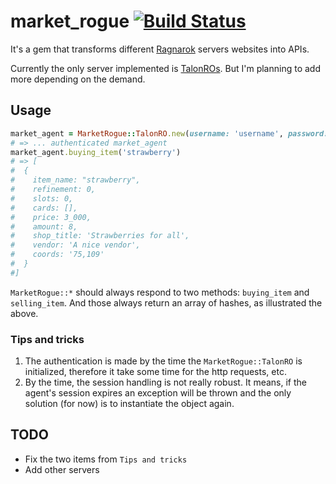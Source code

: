 # market_rogue [![Build Status](https://semaphoreci.com/api/v1/andresilveirah/market_rogue/branches/master/shields_badge.svg)](https://semaphoreci.com/andresilveirah/market_rogue)

It's a gem that transforms different [Ragnarok](https://en.wikipedia.org/wiki/Ragnarok_Online) servers websites into APIs.

Currently the only server implemented is [TalonROs](https://talonro.com/). But I'm planning to add more depending on the demand.

## Usage

```ruby
market_agent = MarketRogue::TalonRO.new(username: 'username', password: 'nice_password')
# => ... authenticated market_agent
market_agent.buying_item('strawberry')
# => [
#  { 
#    item_name: "strawberry",
#    refinement: 0,
#    slots: 0,
#    cards: [],
#    price: 3_000,
#    amount: 8,
#    shop_title: 'Strawberries for all',
#    vendor: 'A nice vendor',
#    coords: '75,109'
#  }
#]
```
`MarketRogue::*` should always respond to two methods: `buying_item` and `selling_item`. And those always return an array of hashes, as illustrated the above.

### Tips and tricks
1. The authentication is made by the time the `MarketRogue::TalonRO` is initialized, therefore it take some time for the http requests, etc.
2. By the time, the session handling is not really robust. It means, if the agent's session expires an exception will be thrown and the only solution (for now) is to instantiate the object again.


## TODO
* Fix the two items from `Tips and tricks`
* Add other servers
